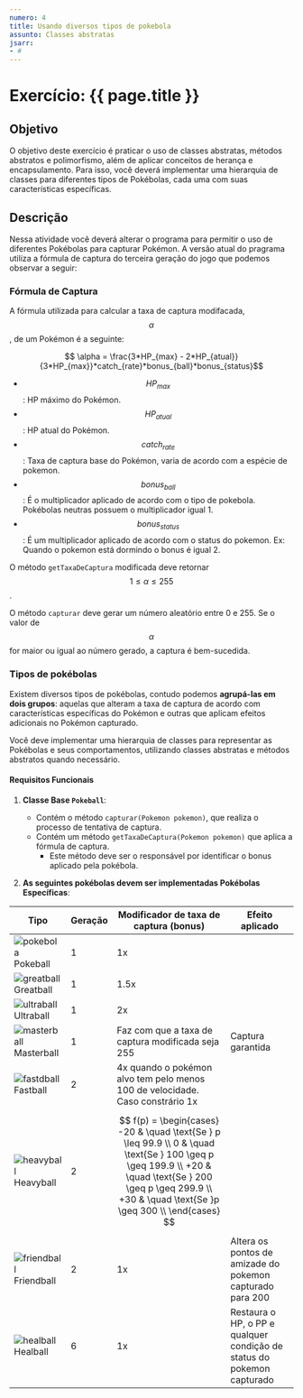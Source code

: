 ```yaml
---
numero: 4
title: Usando diversos tipos de pokebola
assunto: Classes abstratas
jsarr:
- # 
---
```



# Exercício: {{ page.title }}

## Objetivo

O objetivo deste exercício é praticar o uso de classes abstratas, métodos abstratos e polimorfismo, além de aplicar conceitos de herança e encapsulamento. 
Para isso, você deverá implementar uma hierarquia de classes para diferentes tipos de Pokébolas, cada uma com suas características específicas.

## Descrição

Nessa atividade você deverá alterar o programa para permitir o uso de diferentes Pokébolas para capturar Pokémon.
A versão atual do pragrama utiliza a fórmula de captura do terceira geração do jogo que podemos observar a seguir:

### Fórmula de Captura
A fórmula utilizada para calcular a taxa de captura modifacada, $$ \alpha $$ , de um Pokémon é a seguinte:

$$  \alpha =  \frac{3*HP_{max} - 2*HP_{atual}}{3*HP_{max}}*catch_{rate}*bonus_{ball}*bonus_{status}$$


- $$ HP_{max} $$ : HP máximo do Pokémon.
- $$ HP_{atual} $$ : HP atual do Pokémon.
- $$ catch_{rate} $$ : Taxa de captura base do Pokémon, varia de acordo com a espécie de pokemon.
- $$ bonus_{ball} $$ : É o multiplicador aplicado de acordo com o tipo de pokebola. Pokébolas neutras possuem o multiplicador igual 1.
- $$ bonus_{status} $$ : É um multiplicador aplicado de acordo com o status do pokemon. Ex: Quando o pokemon está dormindo o bonus é igual 2.

O método `getTaxaDeCaptura` modificada deve retornar $$ 1 \leq \alpha \leq 255 $$.

O método `capturar` deve gerar um número aleatório entre 0 e 255. Se o valor de $$ \alpha $$ for maior ou igual ao número gerado, a captura é bem-sucedida.

### Tipos de pokébolas

Existem diversos tipos de pokébolas, contudo podemos **agrupá-las em dois grupos**: aquelas que alteram a taxa de captura de acordo com características específicas do Pokémon e outras que aplicam efeitos adicionais no Pokémon capturado.

Você deve implementar uma hierarquia de classes para representar as Pokébolas e seus comportamentos, utilizando classes abstratas e métodos abstratos quando necessário.

#### Requisitos Funcionais

1. **Classe Base `Pokeball`**:
   - Contém o método `capturar(Pokemon pokemon)`, que realiza o processo de tentativa de captura.
   - Contém um método `getTaxaDeCaptura(Pokemon pokemon)` que aplica a fórmula de captura.
     - Este método deve ser o responsável por identificar o bonus aplicado pela pokébola.

2. **As seguintes pokébolas devem ser implementadas Pokébolas Específicas**:

| Tipo | Geração | Modificador de taxa de captura (bonus) | Efeito aplicado |
|---|---|---|---|
|![pokebola](https://archives.bulbagarden.net/media/upload/0/00/Bag_Pok%C3%A9_Ball_SV_Sprite.png) Pokeball | 1 | 1x | |
|![greatball](https://archives.bulbagarden.net/media/upload/5/54/Bag_Great_Ball_SV_Sprite.png) Greatball | 1 | 1.5x | |
|![ultraball](https://archives.bulbagarden.net/media/upload/5/55/Bag_Ultra_Ball_SV_Sprite.png) Ultraball | 1 | 2x | |
|![masterball](https://archives.bulbagarden.net/media/upload/a/a6/Bag_Master_Ball_SV_Sprite.png) Masterball | 1 | Faz com que a taxa de captura modificada seja 255 | Captura garantida |
|![fastdball](https://archives.bulbagarden.net/media/upload/3/3c/Bag_Fast_Ball_SV_Sprite.png) Fastball | 2 | 4x quando o pokémon alvo tem pelo menos 100 de velocidade. Caso constrário 1x | |
|![heavyball](https://archives.bulbagarden.net/media/upload/4/46/Bag_Heavy_Ball_SV_Sprite.png) Heavyball | 2 | $$ f(p) = \begin{cases}    -20      & \quad \text{Se } p \leq 99.9 \\   0  & \quad \text{Se } 100 \geq p \geq 199.9 \\  +20  & \quad \text{Se } 200 \geq p \geq 299.9 \\  +30  & \quad \text{Se }p \geq 300 \\  \end{cases}  $$ | | 
|![friendball](https://archives.bulbagarden.net/media/upload/4/4c/Bag_Friend_Ball_SV_Sprite.png) Friendball| 2 | 1x | Altera os pontos de amizade do pokemon capturado para 200 |
|![healball](https://archives.bulbagarden.net/media/upload/f/fa/Bag_Heal_Ball_SV_Sprite.png) Healball | 6 | 1x | Restaura o HP, o PP e qualquer condição de status do pokemon capturado |

